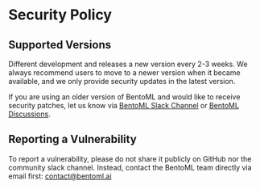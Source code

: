 # Security Policy

## Supported Versions

Different development and releases a new version
every 2-3 weeks. We always recommend users to move to a newer version
when it became available, and we only provide security updates in the
latest version.

If you are using an older version of BentoML and would like to receive
security patches, let us know via
[BentoML Slack Channel](https://join.slack.bentoml.org)
or [BentoML Discussions](https://github.com/bentoml/BentoML/discussions).


## Reporting a Vulnerability

To report a vulnerability, please do not share it publicly on GitHub
nor the community slack channel. Instead, contact the BentoML team
directly via email first: contact@bentoml.ai
